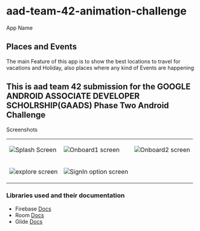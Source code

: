 # aad-team-42-animation-challenge


App Name
## Places and Events
The main Feature of this app is to show the best locations to travel for vacations and Holiday, also places where any kind of 
Events are happening

## This is aad team 42 submission for the GOOGLE ANDROID ASSOCIATE DEVELOPER SCHOLRSHIP(GAADS) Phase Two Android Challenge

Screenshots
<table>
<tr>
<td>

![Splash Screen](https://github.com/Ukejee/aad-team-42-animation-challenge/blob/deploy/screenshots/splash.png)

</td>
<td>


![Onboard1 screen](https://github.com/Ukejee/aad-team-42-animation-challenge/blob/deploy/screenshots/onboard2.png)

</td>
<td>

![Onboard2 screen](https://github.com/Ukejee/aad-team-42-animation-challenge/blob/deploy/screenshots/Onboard1.png)

</td>
</tr>
<tr>
<td>

![explore screen](https://github.com/Ukejee/aad-team-42-animation-challenge/blob/deploy/screenshots/Explore.png)

</td>
<td>


![SignIn option screen](https://github.com/Ukejee/aad-team-42-animation-challenge/blob/deploy/screenshots/chooseSignIn.png)

</td>
</tr>
</table>

### Libraries used and their documentation

- Firebase [Docs](https://firebase.google.com/docs/android/)
- Room [Docs](https://developer.android.com/reference/android/arch/persistence/room/Room/)
- Glide [Docs](https://github.com/bumptech/glide)
